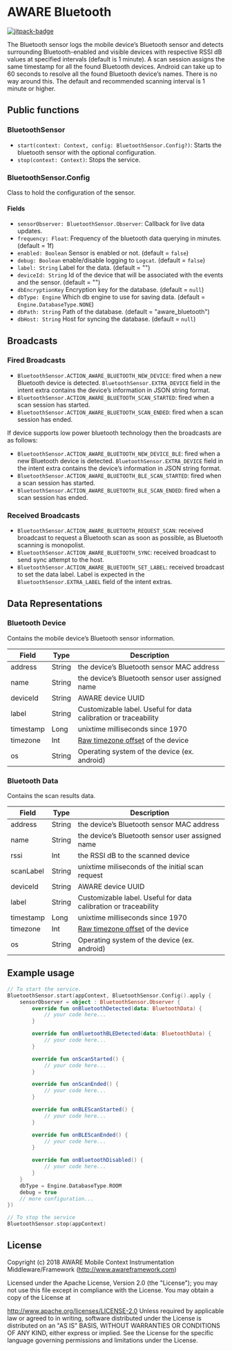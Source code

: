 # AWARE Bluetooth

[![jitpack-badge](https://jitpack.io/v/awareframework/com.aware.android.sensor.bluetooth.svg)](https://jitpack.io/#awareframework/com.aware.android.sensor.bluetooth)

The Bluetooth sensor logs the mobile device’s Bluetooth sensor and detects surrounding Bluetooth-enabled and visible devices with respective RSSI dB values at specified intervals (default is 1 minute). A scan session assigns the same timestamp for all the found Bluetooth devices. Android can take up to 60 seconds to resolve all the found Bluetooth device’s names. There is no way around this. The default and recommended scanning interval is 1 minute or higher.

## Public functions

### BluetoothSensor

+ `start(context: Context, config: BluetoothSensor.Config?)`: Starts the bluetooth sensor with the optional configuration.
+ `stop(context: Context)`: Stops the service.

### BluetoothSensor.Config

Class to hold the configuration of the sensor.

#### Fields

+ `sensorObserver: BluetoothSensor.Observer`: Callback for live data updates.
+ `frequency: Float`: Frequency of the bluetooth data querying in minutes. (default = 1f)
+ `enabled: Boolean` Sensor is enabled or not. (default = `false`)
+ `debug: Boolean` enable/disable logging to `Logcat`. (default = `false`)
+ `label: String` Label for the data. (default = "")
+ `deviceId: String` Id of the device that will be associated with the events and the sensor. (default = "")
+ `dbEncryptionKey` Encryption key for the database. (default = `null`)
+ `dbType: Engine` Which db engine to use for saving data. (default = `Engine.DatabaseType.NONE`)
+ `dbPath: String` Path of the database. (default = "aware_bluetooth")
+ `dbHost: String` Host for syncing the database. (default = `null`)

## Broadcasts

### Fired Broadcasts

+ `BluetoothSensor.ACTION_AWARE_BLUETOOTH_NEW_DEVICE`: fired when a new Bluetooth device is detected. `BluetoothSensor.EXTRA_DEVICE` field in the intent extra contains the device’s information in JSON string format.
+ `BluetoothSensor.ACTION_AWARE_BLUETOOTH_SCAN_STARTED`: fired when a scan session has started.
+ `BluetoothSensor.ACTION_AWARE_BLUETOOTH_SCAN_ENDED`: fired when a scan session has ended.

If device supports low power bluetooth technology then the broadcasts are as follows:

+ `BluetoothSensor.ACTION_AWARE_BLUETOOTH_NEW_DEVICE_BLE`: fired when a new Bluetooth device is detected. `BluetoothSensor.EXTRA_DEVICE` field in the intent extra contains the device’s information in JSON string format.
+ `BluetoothSensor.ACTION_AWARE_BLUETOOTH_BLE_SCAN_STARTED`: fired when a scan session has started.
+ `BluetoothSensor.ACTION_AWARE_BLUETOOTH_BLE_SCAN_ENDED`: fired when a scan session has ended.

### Received Broadcasts

+ `BluetoothSensor.ACTION_AWARE_BLUETOOTH_REQUEST_SCAN`: received broadcast to request a Bluetooth scan as soon as possible, as Bluetooth scanning is monopolist.
+ `BluetoothSensor.ACTION_AWARE_BLUETOOTH_SYNC`: received broadcast to send sync attempt to the host.
+ `BluetoothSensor.ACTION_AWARE_BLUETOOTH_SET_LABEL`: received broadcast to set the data label. Label is expected in the `BluetoothSensor.EXTRA_LABEL` field of the intent extras.

## Data Representations

### Bluetooth Device

Contains the mobile device’s Bluetooth sensor information.

| Field     | Type   | Description                                                     |
| --------- | ------ | --------------------------------------------------------------- |
| address   | String | the device’s Bluetooth sensor MAC address                      |
| name      | String | the device’s Bluetooth sensor user assigned name               |
| deviceId  | String | AWARE device UUID                                               |
| label     | String | Customizable label. Useful for data calibration or traceability |
| timestamp | Long   | unixtime milliseconds since 1970                                |
| timezone  | Int    | [Raw timezone offset][1] of the device                          |
| os        | String | Operating system of the device (ex. android)                    |

### Bluetooth Data

Contains the scan results data.

| Field     | Type   | Description                                                     |
| --------- | ------ | --------------------------------------------------------------- |
| address   | String | the device’s Bluetooth sensor MAC address                      |
| name      | String | the device’s Bluetooth sensor user assigned name               |
| rssi      | Int    | the RSSI dB to the scanned device                               |
| scanLabel | String | unixtime miliseconds of the initial scan request                |
| deviceId  | String | AWARE device UUID                                               |
| label     | String | Customizable label. Useful for data calibration or traceability |
| timestamp | Long   | unixtime milliseconds since 1970                                |
| timezone  | Int    | [Raw timezone offset][1] of the device                          |
| os        | String | Operating system of the device (ex. android)                    |

## Example usage

```kotlin
// To start the service.
BluetoothSensor.start(appContext, BluetoothSensor.Config().apply {
    sensorObserver = object : BluetoothSensor.Observer {
        override fun onBluetoothDetected(data: BluetoothData) {
            // your code here...
        }

        override fun onBluetoothBLEDetected(data: BluetoothData) {
            // your code here...
        }

        override fun onScanStarted() {
            // your code here...
        }

        override fun onScanEnded() {
            // your code here...
        }

        override fun onBLEScanStarted() {
            // your code here...
        }

        override fun onBLEScanEnded() {
            // your code here...
        }

        override fun onBluetoothDisabled() {
            // your code here...
        }
    }
    dbType = Engine.DatabaseType.ROOM
    debug = true
    // more configuration...
})

// To stop the service
BluetoothSensor.stop(appContext)
```

## License

Copyright (c) 2018 AWARE Mobile Context Instrumentation Middleware/Framework (http://www.awareframework.com)

Licensed under the Apache License, Version 2.0 (the "License"); you may not use this file except in compliance with the License. You may obtain a copy of the License at

http://www.apache.org/licenses/LICENSE-2.0
Unless required by applicable law or agreed to in writing, software distributed under the License is distributed on an "AS IS" BASIS, WITHOUT WARRANTIES OR CONDITIONS OF ANY KIND, either express or implied. See the License for the specific language governing permissions and limitations under the License.

[1]: https://developer.android.com/reference/java/util/TimeZone#getRawOffset()
